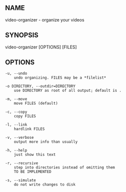 ## NAME ##
video-organizer - organize your videos

## SYNOPSIS ##
video-organizer [OPTIONS] [FILES]

## OPTIONS ##

	-u, --undo	
		undo organizing. FILES may be a *filelist*

	-o DIRECTORY, --outdir=DIRECTORY
		use DIRECTORY as root of all output; default is .
		
	-m, --move
		move FILES (default)
		
	-c, --copy
		copy FILES
		
	-l, --link
		hardlink FILES
		
	-v, --verbose
		output more info than usually

	-h, --help
		just show this text

	-r, --recursive
		step into directories instead of omitting them
		TO BE IMPLEMENTED

	-s, --simulate
		do not write changes to disk




